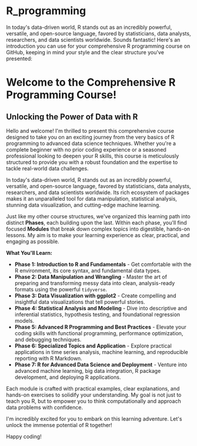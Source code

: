 # R_programming
In today's data-driven world, R stands out as an incredibly powerful, versatile, and open-source language, favored by statisticians, data analysts, researchers, and data scientists worldwide.
Sounds fantastic! Here's an introduction you can use for your comprehensive R programming course on GitHub, keeping in mind your style and the clear structure you've presented:


# Welcome to the Comprehensive R Programming Course!

## Unlocking the Power of Data with R

Hello and welcome! I'm thrilled to present this comprehensive course designed to take you on an exciting journey from the very basics of R programming to advanced data science techniques. Whether you're a complete beginner with no prior coding experience or a seasoned professional looking to deepen your R skills, this course is meticulously structured to provide you with a robust foundation and the expertise to tackle real-world data challenges.

In today's data-driven world, R stands out as an incredibly powerful, versatile, and open-source language, favored by statisticians, data analysts, researchers, and data scientists worldwide. Its rich ecosystem of packages makes it an unparalleled tool for data manipulation, statistical analysis, stunning data visualization, and cutting-edge machine learning.

Just like my other course structures, we've organized this learning path into distinct **Phases**, each building upon the last. Within each phase, you'll find focused **Modules** that break down complex topics into digestible, hands-on lessons. My aim is to make your learning experience as clear, practical, and engaging as possible.

**What You'll Learn:**

* **Phase 1: Introduction to R and Fundamentals** - Get comfortable with the R environment, its core syntax, and fundamental data types.
* **Phase 2: Data Manipulation and Wrangling** - Master the art of preparing and transforming messy data into clean, analysis-ready formats using the powerful `tidyverse`.
* **Phase 3: Data Visualization with ggplot2** - Create compelling and insightful data visualizations that tell powerful stories.
* **Phase 4: Statistical Analysis and Modeling** - Dive into descriptive and inferential statistics, hypothesis testing, and foundational regression models.
* **Phase 5: Advanced R Programming and Best Practices** - Elevate your coding skills with functional programming, performance optimization, and debugging techniques.
* **Phase 6: Specialized Topics and Application** - Explore practical applications in time series analysis, machine learning, and reproducible reporting with R Markdown.
* **Phase 7: R for Advanced Data Science and Deployment** - Venture into advanced machine learning, big data integration, R package development, and deploying R applications.

Each module is crafted with practical examples, clear explanations, and hands-on exercises to solidify your understanding. My goal is not just to teach you R, but to empower you to think computationally and approach data problems with confidence.

I'm incredibly excited for you to embark on this learning adventure. Let's unlock the immense potential of R together!

Happy coding!

